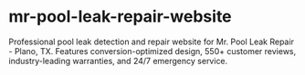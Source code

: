 # mr-pool-leak-repair-website
Professional pool leak detection and repair website for Mr. Pool Leak Repair - Plano, TX. Features conversion-optimized design, 550+ customer reviews, industry-leading warranties, and 24/7 emergency service.
